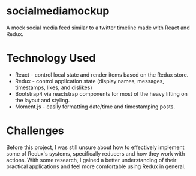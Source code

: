 # socialmediamockup
A mock social media feed similar to a twitter timeline made with React and Redux.

# Technology Used
* React - control local state and render items based on the Redux store.
* Redux - control application state (display names, messages, timestamps, likes, and dislikes)
* Bootstrap4 via reactstrap components for most of the heavy lifting on the layout and styling. 
* Moment.js - easily formatting date/time and timestamping posts.

# Challenges
Before this project, I was still unsure about how to effectively implement some of Redux's systems, specifically reducers and how they work with actions. With some research, I gained a better understanding of their practical applications and feel more comfortable using Redux in general.
